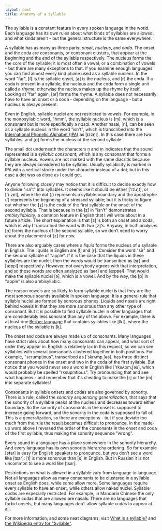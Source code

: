 ```yaml
---
layout: post
title: Anatomy of a Syllable
---
```


The syllable is a constant feature in every spoken language in the
world. Each language has its own rules about what kinds of syllables
are allowed, and what kinds aren't - but the general structure is the
same everywhere.

A syllable has as many as three parts: *onset*, *nucleus*, and
*coda*. The onset and the coda are consonants, or consonant clusters,
that appear at the beginning and the end of the syllable
respectively. The nucleus forms the the core of the syllable; it is
most often a vowel, or a combination of vowels - but there are many
exceptions to that. If you examine enough languages you can find
almost every kind phone used as a syllable nucleus. In the word "far",
\[f\] is the syllable onset, \[a\] is the nucleus, and \[r\] the coda. If a
coda is present in a syllable, the nucleus and the coda form a single
unit called a *rhyme*; otherwise the nucleus makes up the rhyme by
itself. Looking at "far" again, \[ar\] forms the rhyme. A syllable does
not necessarily have to have an onset or a coda - depending on the
language - but a nucleus is always present.

Even in English, syllable nuclei are not restricted to vowels. For
example, in the monosyllabic word, "hmm", the syllable nucleus is \[ṃ\],
which is a consonant but is more specifically a *nasal*. Another
nasal, \[n\], can be seen as a syllable nucleus in the word "isn't",
which is transcribed into the [International Phonetic Alphabet (IPA)][IPA]
as \[ɪzzṇt\]. In this case there are two syllables, and \[ṇ\] forms the
nucleus of the second syllable.

[IPA]: http://en.wikipedia.org/wiki/International_Phonetic_Alphabet


The small dot underneath the characters ṇ and ṃ indicates that the
sound represented is a *syllabic consonant*, which is any consonant
that forms a syllable nucleus. Vowels are not marked with the same
diacritic because they are always considered to be syllabic. Usually
syllabicity is marked in IPA with a vertical stroke under the character
instead of a dot; but in this case a dot was as close as I could get.

Anyone following closely may notice that it is difficult to decide
exactly how to divide "isn't" into syllables. It seems like it should
be either \['ɪz.ṇt\], or \['ɪ.zṇt\], where the dot (.) represents a
syllable boundary and the apostrophe (') represents the beginning of a
stressed syllable; but it is tricky to figure out whether the \[z\] is
the coda of the first syllable or the onset of the second
syllable. That is because in the \[z\] in "isn't" demonstrates
*ambisyllabicity*, a common feature in English that I will write about
in a future article. The short explanation is that \[z\] is both an
onset and a coda, which is why I transcribed the word with two
\[z\]'s. Anyway, in both analyses \[ṇ\] forms the nucleus of the second
syllable, so we don't need to worry about the placement of \[z\] for
now.

There are also arguably cases where a *liquid* forms the nucleus of a
syllable in English. The liquids in English are \[l\] and \[r\]. Consider
the word "sir" and the second syllable of "apple". If it is the case
that the liquids in these syllables are the nuclei, then the words
would be transcribed as \[sṛ\] and \[æppḷ\] respectively. However, not
everybody agrees with that interpretation, and so these words are
often analyzed as \[sər\] and \[æppəl\]. That would make the syllable
nuclei \[ə\], which is a vowel. And by the way, the \[p\] in "apple" is
also ambisyllabic.

The reason vowels are so likely to form syllable nuclei is that they
are the most *sonorous* sounds available in spoken language. It is a
general rule that syllable nuclei are formed by sonorous
phones. Liquids and nasals are right behind vowels in that they are
more sonorous than any other type of consonant. But it is possible to
find syllable nuclei in other languages that are considerably less
sonorant than any of the above. For example, there is at least one
[Berber language][] that contains syllables like \[tḳt\], where the
nucleus of the syllable is \[ḳ\].

[Berber language]: http://en.wikipedia.org/wiki/Berber_languages

The onset and coda are always made up of consonants. Many languages
have strict rules about how many consonants can appear, and what sort
of order they appear in. English is relatively lax in this respect, so
we can see syllables with several consonants clustered together in
both positions. For example, "scrumptious", transcribed as
\['skrʌmp.ʃəs\], has three distinct consonant phones in the onset and
two in the coda of the first syllable. But notice that you would never
see a word in English like \['rksʌpm.ʃəs\], which would probably be
spelled "rksupmtious". Try pronouncing that and see what happens - and
remember that it's cheating to make the \[r\] or the \[m\] into separate
syllables!

Consonants in syllable onsets and codas are also governed by
sonority. There is a rule, called the *sonority sequencing
generalization*, that says that the sonority of a syllable peaks at
the nucleus and decreases toward either boundary. So the sonority of
consonants in the onset is supposed to increase going forward, and the
sonority in the coda is supposed to fall of. This is a generalization,
so there are exceptions - but if you deviate too much from the rule the
result becomes difficult to pronounce. In the made-up word above I
reversed the order of the consonants in the onset and coda of the
first syllable, thus making the sonority sequence "wrong".

Every sound in a language has a place somewhere in the sonority
hierarchy. And every language has its own sonority hierarchy
ordering. So for example \[star\] is easy for English speakers to
pronounce, but you don't see a word like \[tsar\]: \[t\] is more sonorous
than \[s\] in English. But in Russian it is not uncommon to see a word
like \[tsar\].

Restrictions on what is allowed in a syllable vary from language to
language. Not all languages allow as many consonants to be clustered
in a syllable onset as English does, while some allow more. Some
languages require every syllable to have an onset, while others allow
naked nuclei. Syllable codas are especially restricted. For example,
in Mandarin Chinese the only syllable codas that are allowed are
nasals. There are no languages that forbid onsets, but many languages
don't allow syllable codas to appear at all.

For more information, and some neat diagrams, visit [What is a
syllable?][1] and [the Wikipedia entry for "Syllable"][2].

[1]: http://www.sil.org/LINGUISTICS/GlossaryOfLinguisticTerms/WhatIsASyllable.htm
[2]: http://en.wikipedia.org/wiki/Syllable
